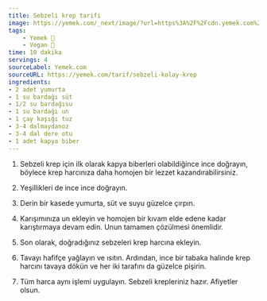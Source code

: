 ```yaml
---
title: Sebzeli krep tarifi
image: https://yemek.com/_next/image/?url=https%3A%2F%2Fcdn.yemek.com%2Fmnresize%2F1250%2F833%2Fuploads%2F2023%2F02%2Fsebzeli-krep-elif.jpg&w=1920&q=75
tags:
    - Yemek 🥤
    - Vegan 🌿
time: 10 dakika
servings: 4
sourceLabel: Yemek.com
sourceURL: https://yemek.com/tarif/sebzeli-kolay-krep
ingredients:
- 2 adet yumurta
- 1 su bardağı süt
- 1/2 su bardağısu
- 1 su bardağı un
- 1 çay kaşığı tuz
- 3-4 dalmaydanoz
- 3-4 dal dere otu
- 1 adet kapya biber
---
```


1. Sebzeli krep için ilk olarak kapya biberleri olabildiğince ince doğrayın, böylece krep harcınıza daha homojen bir lezzet kazandırabilirsiniz.

2. Yeşillikleri de ince ince doğrayın.

3. Derin bir kasede yumurta, süt ve suyu güzelce çırpın.

4. Karışımınıza un ekleyin ve homojen bir kıvam elde edene kadar karıştırmaya devam edin. Unun tamamen çözülmesi önemlidir.

5. Son olarak, doğradığınız sebzeleri krep harcına ekleyin.

6. Tavayı hafifçe yağlayın ve ısıtın. Ardından, ince bir tabaka halinde krep harcını tavaya dökün ve her iki tarafını da güzelce pişirin.

7. Tüm harca aynı işlemi uygulayın. Sebzeli krepleriniz hazır. Afiyetler olsun.
